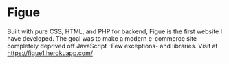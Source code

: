 # Figue
Built with pure CSS, HTML, and PHP for backend, Figue is the first website I have developed. The goal was to make a modern e-commerce site completely deprived off JavaScript -Few exceptions- and libraries. Visit at https://figue1.herokuapp.com/
